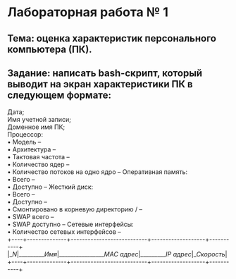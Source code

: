 # Лабораторная работа № 1
## Тема: оценка характеристик персонального компьютера (ПК).
## Задание: написать bash-скрипт, который выводит на экран характеристики ПК в следующем формате:
Дата;  
Имя учетной записи;   
Доменное имя ПК;   
Процессор:  
•	Модель –  
•	Архитектура –  
•	Тактовая частота –  
•	Количество ядер –  
•	Количество потоков на одно ядро – Оперативная память:  
•	Всего –  
•	Доступно – Жесткий диск:  
•	Всего –  
•	Доступно –  
•	Смонтировано в корневую директорию / –  
•	SWAP всего –  
•	SWAP доступно – Сетевые интерфейсы:  
•	Количество сетевых интерфейсов –  
+----+--------------+---------------------------+-------------------+-----------+  
|__N_|__________Имя_|_________________MAC адрес_|__________IP адрес_|__Скорость_|  
+----+--------------+---------------------------+-------------------+-----------+  
